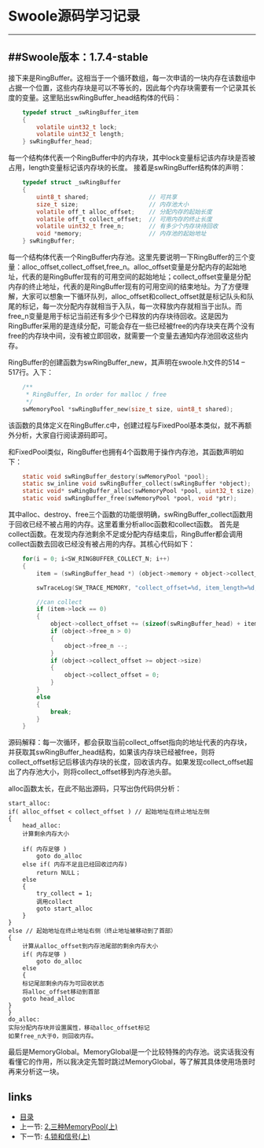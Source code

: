 Swoole源码学习记录
===================
-------------
##Swoole版本：1.7.4-stable
-------------
接下来是RingBuffer。这相当于一个循环数组，每一次申请的一块内存在该数组中占据一个位置，这些内存块是可以不等长的，因此每个内存块需要有一个记录其长度的变量。这里贴出swRingBuffer_head结构体的代码：
```c
    typedef struct _swRingBuffer_item
    {
        volatile uint32_t lock;
        volatile uint32_t length;
    } swRingBuffer_head;
```
每一个结构体代表一个RingBuffer中的内存块，其中lock变量标记该内存块是否被占用，length变量标记该内存块的长度。
接着是swRingBuffer结构体的声明：
```c
    typedef struct _swRingBuffer
    {
        uint8_t shared;                 // 可共享
        size_t size;                    // 内存池大小
        volatile off_t alloc_offset;    // 分配内存的起始长度
        volatile off_t collect_offset;  // 可用内存的终止长度
        volatile uint32_t free_n;       // 有多少个内存块待回收
        void *memory;                   // 内存池的起始地址
    } swRingBuffer;
```
每一个结构体代表一个RingBuffer内存池。这里先要说明一下RingBuffer的三个变量：alloc_offset,collect_offset,free_n。alloc_offset变量是分配内存的起始地址，代表的是RingBuffer现有的可用空间的起始地址；collect_offset变量是分配内存的终止地址，代表的是RingBuffer现有的可用空间的结束地址。为了方便理解，大家可以想象一下循环队列，alloc_offset和collect_offset就是标记队头和队尾的标记，每一次分配内存就相当于入队，每一次释放内存就相当于出队。而free_n变量是用于标记当前还有多少个已释放的内存块待回收。这是因为RingBuffer采用的是连续分配，可能会存在一些已经被free的内存块夹在两个没有free的内存块中间，没有被立即回收，就需要一个变量去通知内存池回收这些内存。

RingBuffer的创建函数为swRingBuffer_new，其声明在swoole.h文件的514 – 517行。入下：
```c
    /**
     * RingBuffer, In order for malloc / free
     */
    swMemoryPool *swRingBuffer_new(size_t size, uint8_t shared);
```
该函数的具体定义在RingBuffer.c中，创建过程与FixedPool基本类似，就不再额外分析，大家自行阅读源码即可。

和FixedPool类似，RingBuffer也拥有4个函数用于操作内存池，其函数声明如下：
```c
    static void swRingBuffer_destory(swMemoryPool *pool);
    static sw_inline void swRingBuffer_collect(swRingBuffer *object);
    static void* swRingBuffer_alloc(swMemoryPool *pool, uint32_t size);
    static void swRingBuffer_free(swMemoryPool *pool, void *ptr);
```
其中alloc、destroy、free三个函数的功能很明确，swRingBuffer_collect函数用于回收已经不被占用的内存。这里着重分析alloc函数和collect函数。
    首先是collect函数。在发现内存池剩余不足或分配内存结束后，RingBuffer都会调用collect函数去回收已经没有被占用的内存。其核心代码如下：
    
```c
    for(i = 0; i<SW_RINGBUFFER_COLLECT_N; i++)
    {
        item = (swRingBuffer_head *) (object->memory + object->collect_offset);

        swTraceLog(SW_TRACE_MEMORY, "collect_offset=%d, item_length=%d, lock=%d", object->collect_offset, item->length, item->lock);

        //can collect
        if (item->lock == 0)
        {
            object->collect_offset += (sizeof(swRingBuffer_head) + item->length);
            if (object->free_n > 0)
            {
                object->free_n --;
            }
            if (object->collect_offset >= object->size)
            {
                object->collect_offset = 0;
            }
        }
        else
        {
            break;
        }
    }
```
源码解释：每一次循环，都会获取当前collect_offset指向的地址代表的内存块，并获取其swRingBuffer_head结构，如果该内存块已经被free，则将collect_offset标记后移该内存块的长度，回收该内存。如果发现collect_offset超出了内存池大小，则将collect_offset移到内存池头部。

alloc函数太长，在此不贴出源码，只写出伪代码供分析：

    start_alloc:
    if( alloc_offset < collect_offset ) // 起始地址在终止地址左侧
    {
        head_alloc: 
        计算剩余内存大小
        
        if( 内存足够 )
            goto do_alloc
        else if( 内存不足且已经回收过内存)
            return NULL；
        else
        {
            try_collect = 1;
            调用collect
            goto start_alloc
        }
    }
    else // 起始地址在终止地址右侧（终止地址被移动到了首部）
    {
        计算从alloc_offset到内存池尾部的剩余内存大小
        if( 内存足够 )
            goto do_alloc
        else
        {
        标记尾部剩余内存为可回收状态
        将alloc_offset移动到首部
        goto head_alloc
    }
    }
    do_alloc:
    实际分配内存块并设置属性，移动alloc_offset标记
    如果free_n大于0，则回收内存。

最后是MemoryGlobal。MemoryGlobal是一个比较特殊的内存池。说实话我没有看懂它的作用，所以我决定先暂时跳过MemoryGlobal，等了解其具体使用场景时再来分析这一块。

links
---

+ [目录](0.目录.md)
+ 上一节: [2.三种MemoryPool(上)](2.三种MemoryPool(上).md)
+ 下一节: [4.锁和信号(上)](4.锁和信号(上).md)
